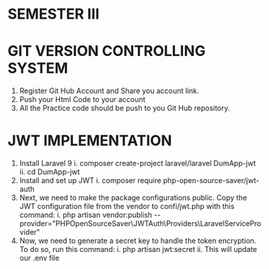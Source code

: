 # SEMESTER III
#  GIT VERSION CONTROLLING SYSTEM
   1.   Register Git Hub Account and Share you account link.
   2.   Push your Html Code to your account
   3.   All the Practice code should be push to you Git Hub repository.
#  JWT IMPLEMENTATION
   1. Install Laravel 9
      i. composer create-project laravel/laravel DumApp-jwt
      ii. cd DumApp-jwt
   2. Install and set up JWT
      i. composer require php-open-source-saver/jwt-auth
   3. Next, we need to make the package configurations public. Copy the JWT configuration file from the vendor to confi/jwt.php with this command:
      i. php artisan vendor:publish --provider="PHPOpenSourceSaver\JWTAuth\Providers\LaravelServiceProvider"
   4. Now, we need to generate a secret key to handle the token encryption. To do so, run this command:
      i. php artisan jwt:secret
      ii.   This will update our .env file
